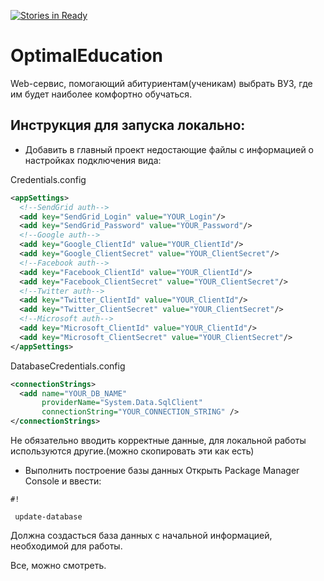 ﻿[![Stories in Ready](https://badge.waffle.io/chromigo/optimaleducation.png?label=ready&title=Ready)](https://waffle.io/chromigo/optimaleducation)
# OptimalEducation #

Web-сервис, помогающий абитуриентам(ученикам) выбрать ВУЗ, где им будет наиболее комфортно обучаться.

## Инструкция для запуска локально: ##

* Добавить в главный проект недостающие файлы с информацией о настройках подключения вида:

Credentials.config
```xml
<appSettings>
  <!--SendGrid auth-->
  <add key="SendGrid_Login" value="YOUR_Login"/>
  <add key="SendGrid_Password" value="YOUR_Password"/>
  <!--Google auth-->
  <add key="Google_ClientId" value="YOUR_ClientId"/>
  <add key="Google_ClientSecret" value="YOUR_ClientSecret"/>
  <!--Facebook auth-->
  <add key="Facebook_ClientId" value="YOUR_ClientId"/>
  <add key="Facebook_ClientSecret" value="YOUR_ClientSecret"/>
  <!--Twitter auth-->
  <add key="Twitter_ClientId" value="YOUR_ClientId"/>
  <add key="Twitter_ClientSecret" value="YOUR_ClientSecret"/>
  <!--Microsoft auth-->
  <add key="Microsoft_ClientId" value="YOUR_ClientId"/>
  <add key="Microsoft_ClientSecret" value="YOUR_ClientSecret"/>
</appSettings>
```
DatabaseCredentials.config
```xml
<connectionStrings>
  <add name="YOUR_DB_NAME" 
       providerName="System.Data.SqlClient" 
       connectionString="YOUR_CONNECTION_STRING" />
</connectionStrings>
```
Не обязательно вводить корректные данные, для локальной работы используются другие.(можно скопировать эти как есть)

* Выполнить построение базы данных
 Открыть Package Manager Console и ввести:

```
#!

 update-database
```
 Должна создасться база данных с начальной информацией, необходимой для работы.



 Все, можно смотреть.